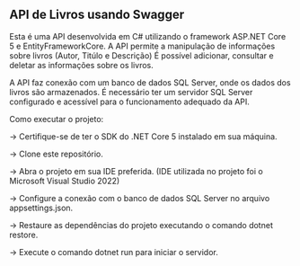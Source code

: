 ## API de Livros usando Swagger

Esta é uma API desenvolvida em C# utilizando o framework ASP.NET Core 5 e EntityFrameworkCore. A API permite a manipulação de informações sobre livros (Autor, Titúlo e Descrição) É possível adicionar, consultar e deletar as informações sobre os livros.

A API faz conexão com um banco de dados SQL Server, onde os dados dos livros são armazenados. É necessário ter um servidor SQL Server configurado e acessível para o funcionamento adequado da API.

Como executar o projeto:

-> Certifique-se de ter o SDK do .NET Core 5 instalado em sua máquina.

-> Clone este repositório.

-> Abra o projeto em sua IDE preferida. (IDE utilizada no projeto foi o Microsoft Visual Studio 2022)

-> Configure a conexão com o banco de dados SQL Server no arquivo appsettings.json.

-> Restaure as dependências do projeto executando o comando dotnet restore.

-> Execute o comando dotnet run para iniciar o servidor.
